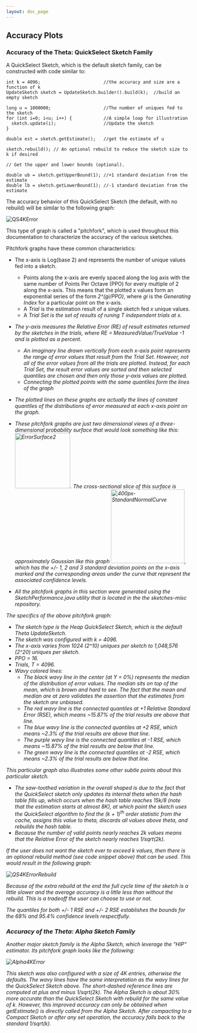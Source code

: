 ```yaml
---
layout: doc_page
---
```


## Accuracy Plots 

### Accuracy of the Theta: QuickSelect Sketch Family

A QuickSelect Sketch, which is the default sketch family, can be constructed with code similar to:

    int k = 4096;                        //the accuracy and size are a function of k
    UpdateSketch sketch = UpdateSketch.builder().build(k);  //build an empty sketch
    
    long u = 1000000;                    //The number of uniques fed to the sketch
    for (int i=0; i<u; i++) {            //A simple loop for illustration
      sketch.update(i);                  //Update the sketch
    }
    
    double est = sketch.getEstimate();   //get the estimate of u
    
    sketch.rebuild(); // An optional rebuild to reduce the sketch size to k if desired 
    
    // Get the upper and lower bounds (optional). 
    
    double ub = sketch.getUpperBound(1); //+1 standard deviation from the estimate
    double lb = sketch.getLowerBound(1); //-1 standard deviation from the estimate

The accuracy behavior of this QuickSelect Sketch (the default, with no rebuild) will be similar to the following graph:

<img class="doc-img-half" src="{{site.docs_img_dir}}/QS4KError.png" alt="QS4KError" />

This type of graph is called a "pitchfork", which is used throughout this documentation to characterize the accuracy of the various sketches.

Pitchfork graphs have these common characteristics:

* The x-axis is Log(base 2) and represents the number of unique values fed into a sketch.
  * Points along the x-axis are evenly spaced along the log axis with the same number of Points Per Octave (PPO) for every multiple of 2 along the x-axis.
This means that the plotted x values form an exponential series of the form <i>2^(gi/PPO)</i>, where <i>gi</i> is the <i>Generating Index</i> for a particular point on the x-axis.
  * A <i>Trial</i> is the estimation result of a single sketch fed <i>x</i> unique values.
  * A <i>Trial Set<i> is the set of results of runing <i>T</i> independent trials at <i>x</i>.

* The y-axis measures the Relative Error (RE) of result estimates returned by the sketches in the trials, where <i>RE = MeasuredValue/TrueValue -1</i> and is plotted as a percent. 
  * An imaginary line drawn vertically from each x-axis point represents the range of error values that result from the Trial Set. 
  However, not all of the error values from all the trials are plotted. 
  Instead, for each Trial Set, the result error values are sorted and then selected quantiles are chosen and then only those y-axis values are plotted. 
  * Connecting the plotted points with the same quantiles form the lines of the graph

* The plotted lines on these graphs are actually the lines of constant quantiles of the distributions of error measured at each x-axis point on the graph.  
* These pitchfork graphs are just two dimensional views of a three-dimensional probability surface that would look something like this: 
<img src="{{site.docs_img_dir}}/ErrorSurface2.png" alt="ErrorSurface2" width="150px" />. The cross-sectional slice of this surface is approximately Gaussian like this graph
<img src="{{site.docs_img_dir}}/400px-StandardNormalCurve.png" alt="400px-StandardNormalCurve" width="200px" />, 
which has the +/- 1, 2 and 3 standard deviation points on the x-axis marked and the corresponding areas under the curve that represent the associated confidence levels.
* All the pitchfork graphs in this section were generated using the <i>SketchPerformance.java</i> utility that is located in the the <i>sketches-misc</i> repository.

The specifics of the above pitchfork graph:

* The sketch type is the Heap QuickSelect Sketch, which is the default Theta UpdateSketch.
* The sketch was configured with <i>k = 4096</i>.
* The x-axis varies from 1024 (2^10) uniques per sketch to 1,048,576 (2^20) uniques per sketch. 
* PPO = 16.
* Trials, T = 4096.
* Wavy colored lines:
  * The black wavy line in the center (at Y = 0%) represents the median of the distribution of error values.  The median sits on top of the mean, which is brown and hard to see. 
  The fact that the mean and median are at zero validates the assertion that the estimates from the sketch are <i>unbiased</i>.
  * The red wavy line is the connected quantiles at +1 <i>Relative Standard Error</i> (RSE), which means ~15.87% of the trial results are above that line.
  * The blue wavy line is the connected quantiles at +2 RSE, which means ~2.3% of the trial results are above that line.
  * The purple wavy line is the connected quantiles at -1 RSE, which means ~15.87% of the trial results are below that line.
  * The green wavy line is the connected quantiles at -2 RSE, which means ~2.3% of the trial results are below that line.
  
This particular graph also illustrates some other subtle points about this particular sketch.

* The saw-toothed variation in the overall shaped is due to the fact that the QuickSelect sketch only updates its internal theta when the hash table fills up, which occurs when the hash table reaches <i>15k/8</i> 
(note that the estimation starts at almost 8K), at which point the sketch uses the QuickSelect algorithm to find the <i>(k + 1)</i><sup>th</sup> order statistic from the cache, 
assigns this value to theta, discards all values above theta, and rebuilds the hash table. 
* Because the number of valid points nearly reaches <i>2k</i> values means that the Relative Error of the sketch nearly reaches <i>1/sqrt(2k)</i>. 

If the user does not want the sketch ever to exceed <i>k</i> values, then there is an optional rebuild method (see code snippet above) that can be used.
This would result in the following graph:

<img class="doc-img-half" src="{{site.docs_img_dir}}/QS4KErrorRebuild.png" alt="QS4KErrorRebuild" />

Because of the extra rebuild at the end the full cycle time of the sketch is a little slower and the average accuracy is a little less than without the rebuild. 
This is a tradeoff the user can choose to use or not.

The quantiles for both +/- 1 RSE and +/- 2 RSE establishes the bounds for the 68% and 95.4% confidence levels respectfully.

### Accuracy of the Theta: Alpha Sketch Family

Another major sketch family is the Alpha Sketch, which leverage the "HIP" estimator.  Its pitchfork graph looks like the following:

<img class="doc-img-half" src="{{site.docs_img_dir}}/Alpha4KError.png" alt="Alpha4KError" /> 

This sketch was also configured with a size of 4K entries, otherwise the defaults.
The wavy lines have the same interpretation as the wavy lines for the QuickSelect Sketch above.
The short-dashed reference lines are computed at plus and minus <i>1/sqrt(2k)</i>. 
The Alpha Sketch is about 30% more accurate than the QuickSelect Sketch with rebuild for the same value of <i>k</i>. 
However, this improved accuracy can only be obtained when getEstimate() is directly called from the Alpha Sketch. 
After compacting to a Compact Sketch or after any set operation, the accuracy falls back to the standard <i>1/sqrt(k)</i>.
